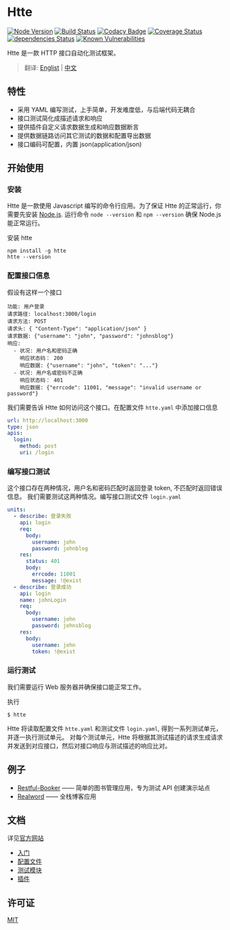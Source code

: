 # Htte

[![Node Version](https://img.shields.io/badge/node-%3E=4-brightgreen.svg)](https://www.npmjs.com/package/htte)
[![Build Status](https://travis-ci.org/sigoden/htte.svg?branch=master)](https://travis-ci.org/sigoden/htte)
[![Codacy Badge](https://api.codacy.com/project/badge/Grade/f019843d36f643378a26840660c10f61)](https://www.codacy.com/app/sigoden/htte?utm_source=github.com&amp;utm_medium=referral&amp;utm_content=sigoden/htte&amp;utm_campaign=Badge_Grade)
[![Coverage Status](https://coveralls.io/repos/github/sigoden/htte/badge.svg?branch=master)](https://coveralls.io/github/sigoden/htte?branch=master)
[![dependencies Status](https://david-dm.org/sigoden/htte/status.svg)](https://david-dm.org/sigoden/htte)
[![Known Vulnerabilities](https://snyk.io/test/github/sigoden/htte/badge.svg?targetFile=package.json)](https://snyk.io/test/github/sigoden/htte?targetFile=package.json)

Htte 是一款 HTTP 接口自动化测试框架。

> 翻译: [Englist](./README.md) | [中文](./README.zh.md)

## 特性

- 采用 YAML 编写测试，上手简单，开发难度低，与后端代码无耦合
- 接口测试简化成描述请求和响应
- 提供插件自定义请求数据生成和响应数据断言
- 提供数据链路访问其它测试的数据和配置导出数据
- 接口编码可配置，内置 json(application/json)

## 开始使用

### 安装

Htte 是一款使用 Javascript 编写的命令行应用。为了保证 Htte 的正常运行，你需要先安装 [Node.js](https://nodejs.org/en/).
运行命令 `node --version` 和 `npm --version` 确保 Node.js 能正常运行。

安装 htte
```
npm install -g htte
htte --version
```

### 配置接口信息

假设有这样一个接口

```
功能: 用户登录
请求路径: localhost:3000/login
请求方法: POST
请求头: { "Content-Type": "application/json" }
请求数据: {"username": "john", "password": "johnsblog"}
响应:
  - 状况: 用户名和密码正确
    响应状态码： 200
    响应数据: {"username": "john", "token": "..."}
  - 状况: 用户名或密码不正确
    响应状态码： 401
    响应数据: {"errcode": 11001, "message": "invalid username or password"}
```

我们需要告诉 Htte 如何访问这个接口。在配置文件 `htte.yaml` 中添加接口信息

```yaml
url: http://localhost:3000
type: json
apis:
  login:
    method: post
    uri: /login
```

### 编写接口测试

这个接口存在两种情况，用户名和密码匹配时返回登录 token, 不匹配时返回错误信息。
我们需要测试这两种情况。编写接口测试文件 `login.yaml`

```yaml
units:
  - describe: 登录失败
    api: login
    req:
      body:
        username: john
        password: johnblog
    res:
      status: 401
      body:
        errcode: 11001
        message: !@exist
  - describe: 登录成功
    api: login
    name: johnLogin
    req:
      body:
        username: john
        password: johnsblog
    res:
      body:
        username: john
        token: !@exist
```

### 运行测试

我们需要运行 Web 服务器并确保接口能正常工作。

执行
```
$ htte
```

Htte 将读取配置文件 `htte.yaml` 和测试文件 `login.yaml`, 得到一系列测试单元，并逐一执行测试单元。
对每个测试单元，Htte 将根据其测试描述的请求生成请求并发送到对应接口，然后对接口响应与测试描述的响应比对。

## 例子

- [Restful-Booker](./examples/restful-booker) —— 简单的图书管理应用，专为测试 API 创建演示站点
- [Realword](./examples/realworld/) —— 全栈博客应用

## 文档

详见[官方网站](https://sigoden.github.io/htte)

- [入门](https://sigoden.github.io/htte/0.3/docs/)
- [配置文件](https://sigoden.github.io/htte/0.3/docs/config-file.html)
- [测试模块](https://sigoden.github.io/htte/0.3/docs/module-file.html)
- [插件](https://sigoden.github.io/htte/0.3/docs/plugin.html)

## 许可证

[MIT](https://github.com/sigoden/htte/blob/master/LICENSE)

